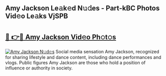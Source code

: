 ## Amy Jackson Le𝚊k𝚎d N𝚞𝚍es - Part-kBC Photos Vid𝚎o Le𝚊ks VjSPB

# <h2><a href="http://fbebjr.evod.top/?m=Amy+Jackson">🔗 👉🔴 Amy Jackson Vid𝚎o Ph𝚘t𝚘s</a></h2>

[![Amy Jackson N𝚞d𝚎s](https://i.imgur.com/8V9OHl7.gif)](http://fbebjr.evod.top/?m=Amy+Jackson)
Social media sensation Amy Jackson, recognized for sharing lifestyle and dance content, including dance performances and vlogs. Public figures Amy Jackson are those who hold a position of influence or authority in society. 
